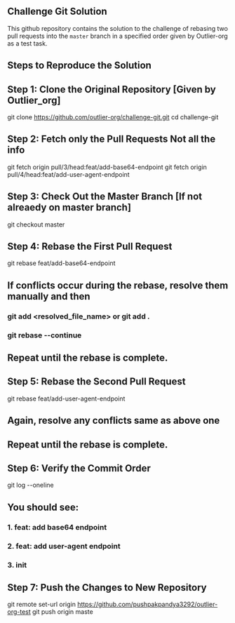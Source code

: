 ## Challenge Git Solution

This github repository contains the solution to the challenge of rebasing two pull requests into the `master` branch in a specified order given by Outlier-org as a test task. 

## Steps to Reproduce the Solution

## Step 1: Clone the Original Repository [Given by Outlier_org]
git clone https://github.com/outlier-org/challenge-git.git
cd challenge-git

## Step 2: Fetch only the Pull Requests Not all the info
git fetch origin pull/3/head:feat/add-base64-endpoint
git fetch origin pull/4/head:feat/add-user-agent-endpoint

## Step 3: Check Out the Master Branch [If not alreaedy on master branch]
git checkout master

## Step 4: Rebase the First Pull Request
git rebase feat/add-base64-endpoint

## If conflicts occur during the rebase, resolve them manually and then 
### git add <resolved_file_name> or git add .
### git rebase --continue

## Repeat until the rebase is complete.

## Step 5: Rebase the Second Pull Request
git rebase feat/add-user-agent-endpoint

## Again, resolve any conflicts same as above one 
## Repeat until the rebase is complete.

## Step 6: Verify the Commit Order
git log --oneline
## You should see:
### 1. feat: add base64 endpoint
### 2. feat: add user-agent endpoint
### 3. init

## Step 7: Push the Changes to New Repository
git remote set-url origin https://github.com/pushpakpandya3292/outlier-org-test
git push origin maste
